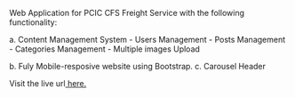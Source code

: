 Web Application for PCIC CFS Freight Service with the following functionality:

a. Content Management System
      - Users Management 
      - Posts Management
      - Categories Management
      - Multiple images Upload
   
b. Fuly Mobile-resposive website using Bootstrap. 
c. Carousel Header

Visit the live url<a href="pciccfs.com"> here.</a>

